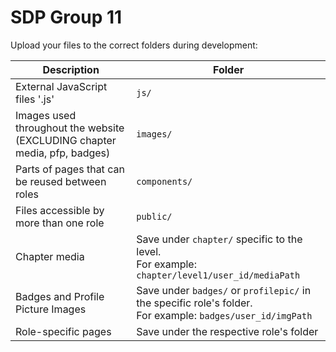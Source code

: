 <h1>SDP Group 11</h1>

Upload your files to the correct folders during development:

| Description                                   | Folder      |
|-----------------------------------------------|-------------|
| External JavaScript files '.js'               | `js/`       |
| Images used throughout the website (EXCLUDING chapter media, pfp, badges) | `images/`   |
| Parts of pages that can be reused between roles| `components/` |
| Files accessible by more than one role        | `public/`   |
| Chapter media                                 | Save under `chapter/` specific to the level. <br> For example: `chapter/level1/user_id/mediaPath` |
| Badges and Profile Picture Images            | Save under `badges/` or `profilepic/` in the specific role's folder. <br> For example: `badges/user_id/imgPath` |
| Role-specific pages                          | Save under the respective role's folder |

